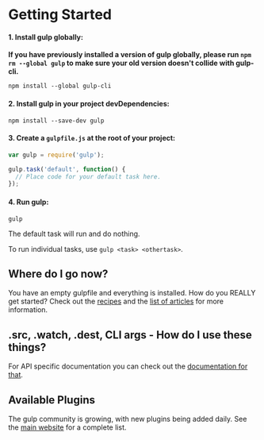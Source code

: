 # Getting Started

#### 1. Install gulp globally:

__If you have previously installed a version of gulp globally, please run 
`npm rm --global gulp` to make sure your old version doesn't collide with 
gulp-cli.__

```shell
npm install --global gulp-cli
```

#### 2. Install gulp in your project devDependencies:

```shell
npm install --save-dev gulp
```

#### 3. Create a `gulpfile.js` at the root of your project:

```javascript
var gulp = require('gulp');

gulp.task('default', function() {
  // Place code for your default task here.
});
```

#### 4. Run gulp:

```shell
gulp
```

The default task will run and do nothing.

To run individual tasks, use `gulp <task> <othertask>`.

## Where do I go now?

You have an empty gulpfile and everything is installed. How do you REALLY get 
started? Check out the [recipes](recipes/README.md) and the 
[list of articles](README.md#articles) for more information.

## .src, .watch, .dest, CLI args - How do I use these things?

For API specific documentation you can check out the 
[documentation for that](API.md).

## Available Plugins

The gulp community is growing, with new plugins being added daily. See the 
[main website](https://gulpjs.com/plugins/) for a complete list.
